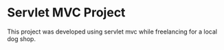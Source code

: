 # Servlet MVC Project

This project was developed using servlet mvc while freelancing for a local dog shop.